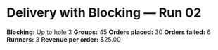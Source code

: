 # Delivery with Blocking — Run 02

**Blocking:** Up to hole 3 
**Groups:** 45
**Orders placed:** 30
**Orders failed:** 6
**Runners:** 3
**Revenue per order:** $25.00